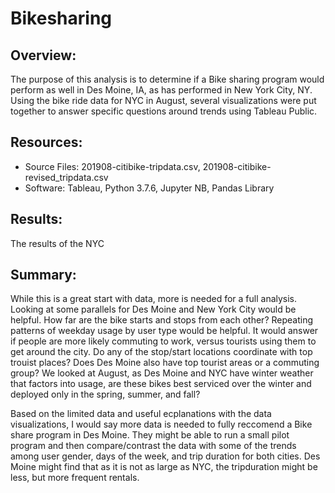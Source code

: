 # Bikesharing

## Overview:

The purpose of this analysis is to determine if a Bike sharing program would perform as well in Des Moine, IA, as has performed in New York City, NY.  Using the bike ride data for NYC in August, several visualizations were put together to answer specific questions around trends using Tableau Public.

## Resources:
- Source Files: 201908-citibike-tripdata.csv, 201908-citibike-revised_tripdata.csv
- Software: Tableau, Python 3.7.6, Jupyter NB, Pandas Library

## Results:

The results of the NYC

## Summary:

While this is a great start with data, more is needed for a full analysis.  Looking at some parallels for Des Moine and New York City would be helpful.  How far are the bike starts and stops from each other?  Repeating patterns of weekday usage by user type would be helpful.  It would answer if people are more likely commuting to work, versus tourists using them to get around the city.  Do any of the stop/start locations coordinate with top trouist places?  Does Des Moine also have top tourist areas or a commuting group?  We looked at August, as Des Moine and NYC have winter weather that factors into usage, are these bikes best serviced over the winter and deployed only in the spring, summer, and fall?

Based on the limited data and useful ecplanations with the data visualizations, I would say more data is needed to fully reccomend a Bike share program in Des Moine.  They might be able to run a small pilot program and then compare/contrast the data with some of the trends among user gender, days of the week, and trip duration for both cities.  Des Moine might find that as it is not as large as NYC, the tripduration might be less, but more frequent rentals.
